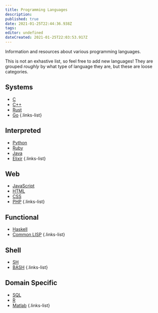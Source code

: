 ```yaml
---
title: Programming Languages
description: 
published: true
date: 2021-01-25T22:44:36.938Z
tags: 
editor: undefined
dateCreated: 2021-01-25T22:03:53.917Z
---
```


Information and resources about various programming languages.

This is not an exhastive list, so feel free to add new languages! They are grouped *roughly* by what type of language they are, but these are loose categories.

## Systems
- [C](/languages/c)
- [C++](/languages/cpp)
- [Rust](/languages/rust)
- [Go](/languages/go)
{.links-list}

## Interpreted
- [Python](/languages/python)
- [Ruby](/languages/ruby)
- [Java](/languages/java)
- [Elixir](/languages/elixir)
{.links-list}

## Web
- [JavaScript](/languages/javascript)
- [HTML](/languages/html)
- [CSS](/languages/css)
- [PHP](/languages/php)
{.links-list}

## Functional
- [Haskell](/languages/haskell)
- [Common LISP](/languages/common-lisp)
{.links-list}

## Shell
- [SH](/tools/sh)
- [BASH](/tools/bash)
{.links-list}

## Domain Specific
- [SQL](/languages/sql)
- [R](/languages/r)
- [Matlab](/languages/matlab)
{.links-list}